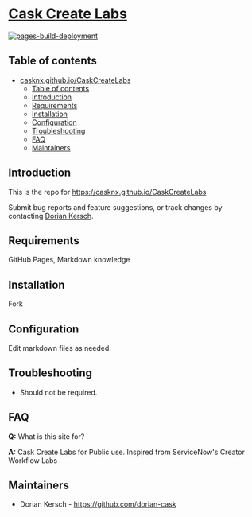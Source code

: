 # [Cask Create Labs](https://casknx.github.io/CaskCreateLabs)

[![pages-build-deployment](https://github.com/casknx/CaskCreateLabs/actions/workflows/pages/pages-build-deployment/badge.svg)](https://github.com/casknx/CaskCreateLabs/actions/workflows/pages/pages-build-deployment)

## Table of contents
- [casknx.github.io/CaskCreateLabs](#casknxgithubio)
  - [Table of contents](#table-of-contents)
  - [Introduction](#introduction)
  - [Requirements](#requirements)
  - [Installation](#installation)
  - [Configuration](#configuration)
  - [Troubleshooting](#troubleshooting)
  - [FAQ](#faq)
  - [Maintainers](#maintainers)

## Introduction

This is the repo for https://casknx.github.io/CaskCreateLabs

Submit bug reports and feature suggestions, or track changes by contacting [Dorian Kersch](mailto:dorian.kersch@caskllc.com).

## Requirements

GitHub Pages, Markdown knowledge

## Installation

Fork

## Configuration

Edit markdown files as needed. 

## Troubleshooting

- Should not be required. 

## FAQ

**Q:** What is this site for?

**A:** Cask Create Labs for Public use. Inspired from ServiceNow's Creator Workflow Labs

## Maintainers

- Dorian Kersch - https://github.com/dorian-cask
